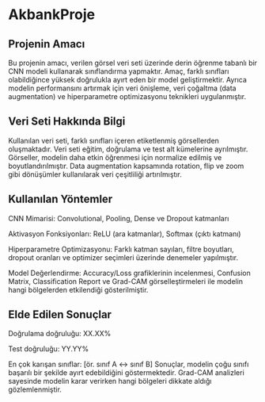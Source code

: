 # AkbankProje

## **Projenin Amacı**  

Bu projenin amacı, verilen görsel veri seti üzerinde derin öğrenme tabanlı bir CNN modeli kullanarak sınıflandırma yapmaktır. Amaç, farklı sınıfları olabildiğince yüksek doğrulukla ayırt eden bir model geliştirmektir. Ayrıca modelin performansını artırmak için veri önişleme, veri çoğaltma (data augmentation) ve hiperparametre optimizasyonu teknikleri uygulanmıştır.

## **Veri Seti Hakkında Bilgi** 

Kullanılan veri seti, farklı sınıfları içeren etiketlenmiş görsellerden oluşmaktadır. Veri seti eğitim, doğrulama ve test alt kümelerine ayrılmıştır. Görseller, modelin daha etkin öğrenmesi için normalize edilmiş ve boyutlandırılmıştır. Data augmentation kapsamında rotation, flip ve zoom gibi dönüşümler kullanılarak veri çeşitliliği artırılmıştır.

## **Kullanılan Yöntemler** 

CNN Mimarisi: Convolutional, Pooling, Dense ve Dropout katmanları

Aktivasyon Fonksiyonları: ReLU (ara katmanlar), Softmax (çıktı katmanı)

Hiperparametre Optimizasyonu: Farklı katman sayıları, filtre boyutları, dropout oranları ve optimizer seçimleri üzerinde denemeler yapılmıştır.

Model Değerlendirme: Accuracy/Loss grafiklerinin incelenmesi, Confusion Matrix, Classification Report ve Grad-CAM görselleştirmeleri ile modelin hangi bölgelerden etkilendiği gösterilmiştir.

## **Elde Edilen Sonuçlar**  

Doğrulama doğruluğu: XX.XX%

Test doğruluğu: YY.YY%

En çok karışan sınıflar: [ör. sınıf A ↔ sınıf B]
Sonuçlar, modelin çoğu sınıfı başarılı bir şekilde ayırt edebildiğini göstermektedir. Grad-CAM analizleri sayesinde modelin karar verirken hangi bölgeleri dikkate aldığı gözlemlenmiştir.
